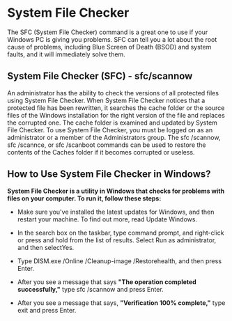 # System File Checker

The SFC (System File Checker) command is a great one to use if your Windows PC is giving you problems. SFC can tell you a lot about the root cause of problems, including Blue Screen of Death (BSOD) and system faults, and it will immediately solve them.




## System File Checker (SFC) - sfc/scannow

An administrator has the ability to check the versions of all protected files using System File Checker. When System File Checker notices that a protected file has been rewritten, it searches the cache folder or the source files of the Windows installation for the right version of the file and replaces the corrupted one. The cache folder is examined and updated by System File Checker. To use System File Checker, you must be logged on as an administrator or a member of the Administrators group. The sfc /scannow, sfc /scannce, or sfc /scanboot commands can be used to restore the contents of the Caches folder if it becomes corrupted or useless.


## How to Use  System File Checker in Windows?

**System File Checker is a utility in Windows that checks for problems with files on your computer. To run it, follow these steps:**

* Make sure you've installed the latest updates for Windows, and then restart your machine. To find out more, read Update Windows.

* In the search box on the taskbar, type command prompt, and right-click or press and hold from the list of results. Select Run as administrator, and then selectYes.

* Type DISM.exe /Online /Cleanup-image /Restorehealth, and then press Enter.

* After you see a message that says **"The operation completed successfully,"** type sfc /scannow and press Enter.

* After you see a message that says, **"Verification 100% complete,"** type exit and press Enter.
